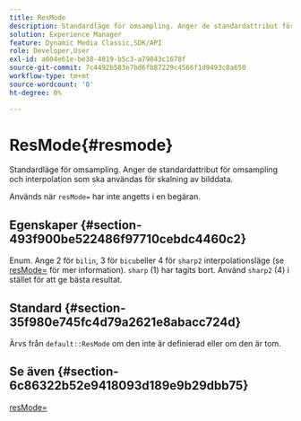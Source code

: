 ```yaml
---
title: ResMode
description: Standardläge för omsampling. Anger de standardattribut för omsampling och interpolation som ska användas för skalning av bilddata.
solution: Experience Manager
feature: Dynamic Media Classic,SDK/API
role: Developer,User
exl-id: a604e61e-be38-4819-b5c3-a79843c1678f
source-git-commit: 7c4492b583e7bd6fb87229c4566f1d9493c8a650
workflow-type: tm+mt
source-wordcount: '0'
ht-degree: 0%

---
```


# ResMode{#resmode}

Standardläge för omsampling. Anger de standardattribut för omsampling och interpolation som ska användas för skalning av bilddata.

Används när `resMode=` har inte angetts i en begäran.

## Egenskaper {#section-493f900be522486f97710cebdc4460c2}

Enum. Ange 2 för `bilin`, 3 för `bicub`eller 4 för `sharp2` interpolationsläge (se [resMode=](/help/aem-is-ir-api/is-api/http-ref/image-serving-api-ref/c-http-protocol-reference/c-command-reference/r-is-http-resmode.md) för mer information). `sharp` (1) har tagits bort. Använd `sharp2` (4) i stället för att ge bästa resultat.

## Standard {#section-35f980e745fc4d79a2621e8abacc724d}

Ärvs från `default::ResMode` om den inte är definierad eller om den är tom.

## Se även {#section-6c86322b52e9418093d189e9b29dbb75}

[resMode=](../../../../../is-api/image-catalog/image-serving-api-ref/c-image-catalog-reference/c-attributes-reference/r-is-cat-resmode.md#reference-609095ef568743a086f28d87c54dafa2)
